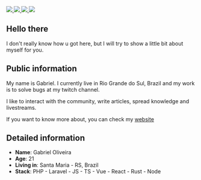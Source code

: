 <div>
    <a target='_blank' href="https://twitch.tv/oliveiratheone">
        <img src="https://img.shields.io/badge/Twitch-9146FF?style=for-the-badge&logo=twitch&logoColor=white">
    </a>
    <a target='_blank' href="https://twitter.com/oliveiratheone">
        <img src="https://img.shields.io/badge/Twitter-1DA1F2?style=for-the-badge&logo=twitter&logoColor=white">
    </a>
    <a target='_blank' href="https://instagram.com/gabrieldotjs">
        <img src="https://img.shields.io/badge/Instagram-E4405F?style=for-the-badge&logo=instagram&logoColor=white">
    </a>
    <a target='_blank' href="https://www.linkedin.com/in/oliveiragabrieldev/">
        <img src="https://img.shields.io/badge/LinkedIn-0077B5?style=for-the-badge&logo=linkedin&logoColor=white">
    </a>
</div>

## Hello there

I don't really know how u got here, but I will try to show a little bit about myself for you.

## Public information

My name is Gabriel. I currently live in Rio Grande do Sul, Brazil and my work is to solve bugs at my twitch channel.

I like to interact with the community, write articles, spread knowledge and livestreams.

If you want to know more about, you can check my [website](https://www.gabrieldotjs.dev/about)

## Detailed information

* **Name**: Gabriel Oliveira
* **Age**: 21
* **Living in**: Santa Maria - RS, Brazil
* **Stack**: PHP - Laravel - JS - TS - Vue - React - Rust - Node

